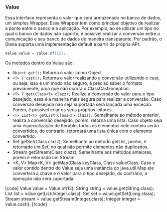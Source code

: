 ### Value

Essa interface representa o valor que será armazenado no banco de dados, um simples Wrapper. Esse Wrapper tem como principal objetivo de realizar a ponte entre o banco e a aplicação. Por exemplo, ao se utilizar um tipo no qual o banco de dados não suporte, é possível realizar a conversão entre a comunicação e seu banco de dados de maneira transparente. Por padrão, o Diana suporta uma implementação default a partir da própria API.

```java
Value value = Value.of(12);
```

Os métodos dentro do Value são:

* `Object get();` Retorna o valor como Object
* `<T> T cast();` Retorna o valor realizando a conversão utilizando o cast, ou seja, isso é um modo não seguro, é preciso saber o formato previamente, para que não ocorra o ClassCastException.
* `<T> T get(Class<T> clazz);` Realiza a conversão do valor para o tipo desejado, essa é a maneira mais segura para realizar a conversão. Caso conversão desejada não seja suportada será lançada uma exceção. Porém, é possível criar os seus próprios leitores.
* `<T> List<T> getList(Class<T> clazz);` Semelhante ao método anterior, realiza a conversão desejado, porém, retorna uma lista. Caso objeto seja uma especialização de Iterable, todos os elementos nele contido serão convertidos, do contrário, retornará uma lista única com o elemento convertido.
* <T> Set<T> getSet(Class<T> clazz); Semelhante ao método getList, porém, é retornado um Set, no qual não permite elementos não duplicados.
* <T> Stream<T> getStream(Class<T> clazz); Semelhante aos métodos anteiores, porém é retornado um Stream.
* <K, V> Map<K, V> getMap(Class<K> keyClass, Class<V> valueClass; Caso o valor contido dentro do Value seja uma instância do java.util.Map ele converterá a chave e o valor para o tipo desejado, do contrário, a operação não será suportada.

[code]
        Value value = Value.of(12); 
        String string = value.get(String.class); 
        List<Integer> list = value.getList(Integer.class); 
        Set<Long> set = value.getSet(Long.class); 
        Stream<Integer> stream = value.getStream(Integer.class); 
        Integer integer = value.cast();
[/code]